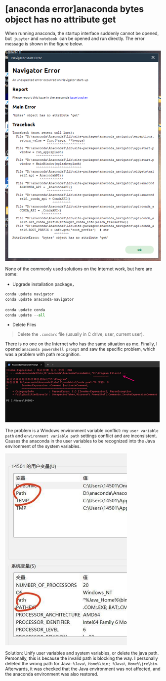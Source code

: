 # [anaconda error]anaconda bytes object has no attribute get


When running anaconda, the startup interface suddenly cannot be opened, but` jupyter` and `notebook `can be opened and run directly. The error message is shown in the figure below.

![I can’t quite understand this](/img/v2-c0461ce9ac788c3fe409b1cf1c7dff3d_720w.png)

None of the commonly used solutions on the Internet work, but here are some:

-   Upgrade installation package，

```python
conda update navigator
conda update anaconda-navigator

conda update conda
conda update --all
```

-   Delete Files

> Delete the `.condarc` file (usually in C drive, user, current user).

There is no one on the Internet who has the same situation as me. Finally, I opened `anaconda powershell prompt` and saw the specific problem, which was a problem with path recognition.

![Although only a J was exposed, I still noticed that it was java](/img/v2-476787b0744665f6ef8864da337300e5_720w.png)

The problem is a Windows environment variable conflict: my `user variable path` and `environment variable path` settings conflict and are inconsistent. Causes the anaconda in the user variables to be recognized into the Java environment of the system variables.

![Solution: Unify user variables and system variables, or delete the java path](/img/v2-a640242f7bfc731fbbf8dea3f717372f_720w-17106790388694.jpeg)

Solution: Unify user variables and system variables, or delete the java path. Personally, this is because the invalid path is blocking the way. I personally deleted the wrong path for Java: `%Java\_Home%\bin; %Java\_Home%\jre\bin`. Afterwards, it was checked that the Java environment was not affected, and the anaconda environment was also restored.


